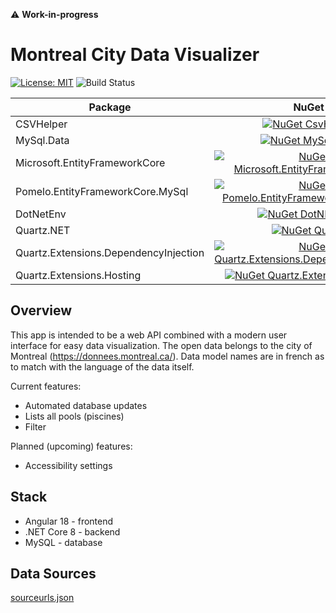 ⚠️ **Work-in-progress**

# Montreal City Data Visualizer

[![License: MIT](https://img.shields.io/badge/License-MIT-yellow.svg)](https://opensource.org/licenses/MIT)
![Build Status](https://github.com/mxl98/city-data-visualizer/actions/workflows/dotnet-build.yml/badge.svg)


| Package                          | NuGet           |
| ---------------------------------|:---------------:|
| CSVHelper                        | [![NuGet CsvHelper](https://img.shields.io/nuget/v/CsvHelper.svg?style=flat)](https://www.nuget.org/packages/CsvHelper/) |
| MySql.Data                       | [![NuGet MySql.Data](https://img.shields.io/nuget/v/MySql.Data.svg?style=flat)](https://www.nuget.org/packages/MySql.Data/) |
| Microsoft.EntityFrameworkCore    | [![NuGet Microsoft.EntityFrameworkCore](https://img.shields.io/nuget/v/Microsoft.EntityFrameworkCore.svg?style=flat)](https://www.nuget.org/packages/Microsoft.EntityFrameworkCore/) |
| Pomelo.EntityFrameworkCore.MySql | [![NuGet Pomelo.EntityFrameworkCore.MySql](https://img.shields.io/nuget/v/Pomelo.EntityFrameworkCore.MySql.svg?style=flat)](https://www.nuget.org/packages/Pomelo.EntityFrameworkCore.MySql/) |
| DotNetEnv                        | [![NuGet DotNMetEnv](https://img.shields.io/nuget/v/DotNetEnv.svg?style=flat)](https://www.nuget.org/packages/DotNetEnv/) |
| Quartz.NET                       | [![NuGet Quartz](https://img.shields.io/nuget/v/Quartz.svg?style=flat)](https://www.nuget.org/packages/Quartz/) |
| Quartz.Extensions.DependencyInjection | [![NuGet Quartz.Extensions.DependencyInjection](https://img.shields.io/nuget/v/Quartz.Extensions.DependencyInjection.svg?style=flat)](https://www.nuget.org/packages/Quartz.Extensions.DependencyInjection/) |
| Quartz.Extensions.Hosting | [![NuGet Quartz.Extensions.Hosting](https://img.shields.io/nuget/v/Quartz.Extensions.Hosting.svg?style=flat)](https://www.nuget.org/packages/Quartz.Extensions.Hosting/) |

## Overview

This app is intended to be a web API combined with a modern user interface for easy data visualization. The open data belongs to the city of Montreal (https://donnees.montreal.ca/).
Data model names are in french as to match with the language of the data itself.

Current features:
* Automated database updates
* Lists all pools (piscines)
* Filter

Planned (upcoming) features:
* Accessibility settings

## Stack

* Angular 18 - frontend
* .NET Core 8 - backend
* MySQL - database

## Data Sources

[sourceurls.json](https://github.com/mxl98/city-data-visualizer/blob/main/WebApi/static/sourceurls.json)